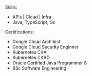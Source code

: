 Skiils:
* APIs | Cloud | Infra
* Java, TypeScript, Go

Certifications:
* Google Cloud Architect
* Google Cloud Security Enginner
* Kubernetes CKA
* Kubernetes CKAD
* Oracle Certified Java Programmer 8
* BSc Software Engineering
